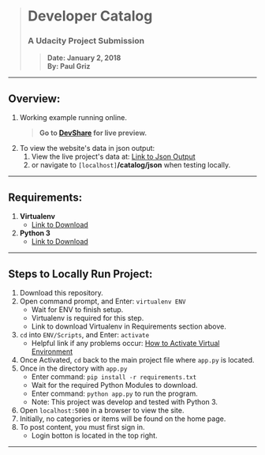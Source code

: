 > # **Developer Catalog**
> ### **A Udacity Project Submission**
>> **Date: January 2, 2018**  
>> **By: Paul Griz**  

---


## Overview:

1. Working example running online.
    > **Go to [DevShare](https://developer-catalog.herokuapp.com/) for live preview.**
1. To view the website's data in json output:
    1. View the live project's data at: [Link to Json Output](https://developer-catalog.herokuapp.com/catalog/json)
    1. or navigate to ``[localhost]``**/catalog/json** when testing locally.


--- 


## Requirements:

1. **Virtualenv**   
    - [Link to Download](https://virtualenv.pypa.io/en/stable/)
1. **Python 3**  
	- [Link to Download](https://www.python.org/downloads/)


---


## Steps to Locally Run Project:

1. Download this repository.
1. Open command prompt, and Enter: ``virtualenv ENV``
    - Wait for ENV to finish setup.
    - Virtualenv is required for this step. 
    - Link to download Virtualenv in Requirements section above.
1. ``cd`` into ``ENV/Scripts``, and Enter: ``activate``
	- Helpful link if any problems occur: [How to Activate Virtual Environment](https://virtualenv.pypa.io/en/stable/userguide/)
1. Once Activated, ``cd`` back to the main project file where ``app.py`` is located.
1. Once in the directory with ``app.py``
    - Enter command: ``pip install -r requirements.txt``
    - Wait for the required Python Modules to download.
    - Enter command: ``python app.py`` to run the program.
	- Note: This project was develop and tested with Python 3.
1. Open ``localhost:5000`` in a browser to view the site.
1. Initially, no categories or items will be found on the home page.
1. To post content, you must first sign in. 
    - Login botton is located in the top right. 


---